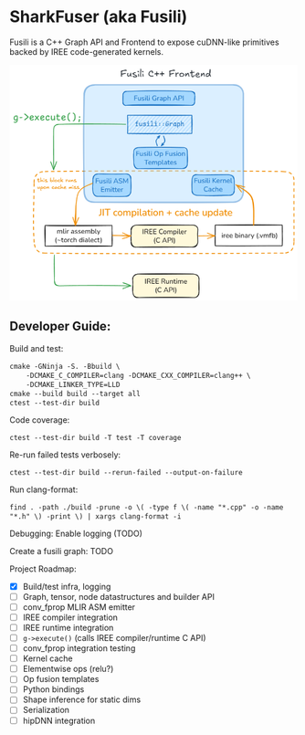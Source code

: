 # SharkFuser (aka Fusili)

Fusili is a C++ Graph API and Frontend to expose cuDNN-like primitives backed by IREE code-generated kernels.

![Fusili](docs/fusili.png)


## Developer Guide:

Build and test:
```shell
cmake -GNinja -S. -Bbuild \
    -DCMAKE_C_COMPILER=clang -DCMAKE_CXX_COMPILER=clang++ \
    -DCMAKE_LINKER_TYPE=LLD
cmake --build build --target all
ctest --test-dir build
```

Code coverage:
```shell
ctest --test-dir build -T test -T coverage
```

Re-run failed tests verbosely:
```shell
ctest --test-dir build --rerun-failed --output-on-failure
```

Run clang-format:
```shell
find . -path ./build -prune -o \( -type f \( -name "*.cpp" -o -name "*.h" \) -print \) | xargs clang-format -i
```

Debugging:
Enable logging (TODO)

Create a fusili graph:
TODO



Project Roadmap:
- [x] Build/test infra, logging
- [ ] Graph, tensor, node datastructures and builder API
- [ ] conv_fprop MLIR ASM emitter
- [ ] IREE compiler integration
- [ ] IREE runtime integration
- [ ] `g->execute()` (calls IREE compiler/runtime C API)
- [ ] conv_fprop integration testing
- [ ] Kernel cache
- [ ] Elementwise ops (relu?)
- [ ] Op fusion templates
- [ ] Python bindings
- [ ] Shape inference for static dims
- [ ] Serialization
- [ ] hipDNN integration
